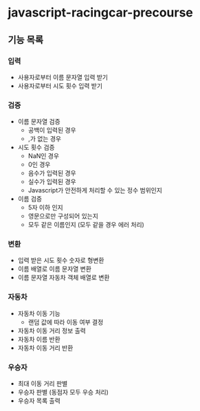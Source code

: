 # javascript-racingcar-precourse

## 기능 목록

### 입력

- 사용자로부터 이름 문자열 입력 받기
- 사용자로부터 시도 횟수 입력 받기

### 검증

- 이름 문자열 검증
  - 공백이 입력된 경우
  - ,가 없는 경우
- 시도 횟수 검증
  - NaN인 경우
  - 0인 경우
  - 음수가 입력된 경우
  - 실수가 입력된 경우
  - Javascript가 안전하게 처리할 수 있는 정수 범위인지
- 이름 검증
  - 5자 이하 인지
  - 영문으로만 구성되어 있는지
  - 모두 같은 이름인지 (모두 같을 경우 에러 처리)

### 변환

- 입력 받은 시도 횟수 숫자로 형변환
- 이름 배열로 이름 문자열 변환
- 이름 문자열 자동차 객체 배열로 변환

### 자동차

- 자동차 이동 기능
  - 랜덤 값에 따라 이동 여부 결정
- 자동차 이동 거리 정보 출력
- 자동차 이름 반환
- 자동차 이동 거리 반환

### 우승자

- 최대 이동 거리 판별
- 우승자 판별 (동점자 모두 우승 처리)
- 우승자 목록 출력

